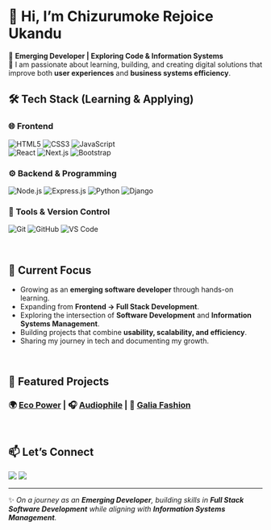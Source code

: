 # 👋 Hi, I’m Chizurumoke Rejoice Ukandu  

🚀 **Emerging Developer | Exploring Code & Information Systems**  
🌱 I am passionate about learning, building, and creating digital solutions that improve both **user experiences** and **business systems efficiency**. <br>


## 🛠 Tech Stack (Learning & Applying)  

### 🌐 Frontend  
![HTML5](https://img.shields.io/badge/HTML5-E34F26?style=for-the-badge&logo=html5&logoColor=white)  ![CSS3](https://img.shields.io/badge/CSS3-1572B6?style=for-the-badge&logo=css3&logoColor=white)  ![JavaScript](https://img.shields.io/badge/JavaScript-F7DF1E?style=for-the-badge&logo=javascript&logoColor=black)  
![React](https://img.shields.io/badge/React-20232A?style=for-the-badge&logo=react&logoColor=61DAFB)  ![Next.js](https://img.shields.io/badge/Next.js-000000?style=for-the-badge&logo=nextdotjs&logoColor=white)  ![Bootstrap](https://img.shields.io/badge/Bootstrap-563D7C?style=for-the-badge&logo=bootstrap&logoColor=white)  

### ⚙️ Backend & Programming  
![Node.js](https://img.shields.io/badge/Node.js-339933?style=for-the-badge&logo=nodedotjs&logoColor=white)  ![Express.js](https://img.shields.io/badge/Express.js-000000?style=for-the-badge&logo=express&logoColor=white)  ![Python](https://img.shields.io/badge/Python-3776AB?style=for-the-badge&logo=python&logoColor=white)  ![Django](https://img.shields.io/badge/Django-092E20?style=for-the-badge&logo=django&logoColor=white)  

<!-- 
### 🗄 Databases  
![MySQL](https://img.shields.io/badge/MySQL-4479A1?style=for-the-badge&logo=mysql&logoColor=white)  
![PostgreSQL](https://img.shields.io/badge/PostgreSQL-4169E1?style=for-the-badge&logo=postgresql&logoColor=white)  
![MongoDB](https://img.shields.io/badge/MongoDB-47A248?style=for-the-badge&logo=mongodb&logoColor=white)  
-->

### 🔧 Tools & Version Control  
![Git](https://img.shields.io/badge/Git-F05032?style=for-the-badge&logo=git&logoColor=white)  ![GitHub](https://img.shields.io/badge/GitHub-181717?style=for-the-badge&logo=github&logoColor=white)  ![VS Code](https://img.shields.io/badge/VS%20Code-007ACC?style=for-the-badge&logo=visualstudiocode&logoColor=white)  

<br>

## 🎯 Current Focus  
- Growing as an **emerging software developer** through hands-on learning.  
- Expanding from **Frontend → Full Stack Development**.  
- Exploring the intersection of **Software Development** and **Information Systems Management**.  
- Building projects that combine **usability, scalability, and efficiency**.  
- Sharing my journey in tech and documenting my growth.  

<br>

## 🚀 Featured Projects  

### 🌍 [Eco Power](https://eco-power-team2.netlify.app/) | 🎧 [Audiophile](https://rejyaudiophile.netlify.app/) | 👗 [Galia Fashion](https://galiafashion.netlify.app/)  
 
<br>

## 📫 Let’s Connect  
[![](https://img.shields.io/badge/linkedin-%230077B5.svg?style=for-the-badge&logo=linkedin)](https://linkedin.com/in/chizurumoke-rejoice-ukandu) [![](https://img.shields.io/badge/gmail-%230077B5.svg?style=for-the-badge&logo=gmail&logoColor=white)](mailto:ukandurejoice27@gmail.com)

---

✨ _On a journey as an **Emerging Developer**, building skills in **Full Stack Software Development** while aligning with **Information Systems Management**._  


<!---
ClaireSilver27/ClaireSilver27 is a ✨ special ✨ repository because its `README.md` (this file) appears on your GitHub profile.
You can click the Preview link to take a look at your changes.
--->

